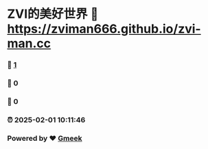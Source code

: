 # ZVI的美好世界 :link: https://zviman666.github.io/zvi-man.cc 
### :page_facing_up: [1](https://zviman666.github.io/zvi-man.cc/tag.html) 
### :speech_balloon: 0 
### :hibiscus: 0 
### :alarm_clock: 2025-02-01 10:11:46 
### Powered by :heart: [Gmeek](https://github.com/Meekdai/Gmeek)
